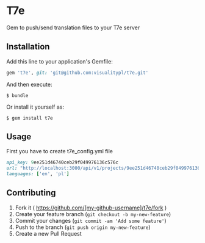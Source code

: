 # T7e

Gem to push/send translation files to your T7e server

## Installation

Add this line to your application's Gemfile:

```ruby
gem 't7e', git: 'git@github.com:visualitypl/t7e.git'
```

And then execute:

    $ bundle

Or install it yourself as:

    $ gem install t7e

## Usage

First you have to create t7e_config.yml file

```ruby
api_key: 9ee251d46740ceb29f049976136c576c
url: "http://localhost:3000/api/v1/projects/9ee251d46740ceb29f049976136c576c"
languages: ['en', 'pl']

```

## Contributing

1. Fork it ( https://github.com/[my-github-username]/t7e/fork )
2. Create your feature branch (`git checkout -b my-new-feature`)
3. Commit your changes (`git commit -am 'Add some feature'`)
4. Push to the branch (`git push origin my-new-feature`)
5. Create a new Pull Request
